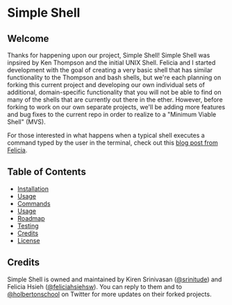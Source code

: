 # Simple Shell

## Welcome
Thanks for happening upon our project, Simple Shell! Simple Shell was inpsired by Ken Thompson and the initial UNIX Shell. Felicia and I started development with the goal of creating a very basic shell that has similar functionality to the Thompson and bash shells, but we're each planning on forking this current project and developing our own individual sets of additional, domain-specific functionality that you will not be able to find on many of the shells that are currently out there in the ether. However, before forking to work on our own separate projects, we'll be adding more features and bug fixes to the current repo in order to realize to a "Minimum Viable Shell" (MVS).

For those interested in what happens when a typical shell executes a command typed by the user in the terminal, check out this [blog post from Felicia](https://medium.com/@feliciaSWE/linux-command-ls-c-930cf1d7d8a6).

## Table of Contents
* [Installation](#installation)
* [Usage](#usage)
* [Commands](#commands)
* [Usage](#usage)
* [Roadmap](#roadmap)
* [Testing](#testing)
* [Credits](#credits)
* [License](#license)

## Credits
Simple Shell is owned and maintained by Kiren Srinivasan ([@srinitude](https://twitter.com/srinitude)) and Felicia Hsieh ([@feliciahsiehsw](https://twitter.com/feliciahsiehsw)). You can reply to them and to [@holbertonschool](https://twitter.com/holbertonschool) on Twitter for more updates on their forked projects.